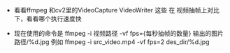 * 看看ffmpeg 和cv2里的VideoCapture VideoWriter  这些  在 视频抽帧上对比下，看看哪个执行速度快

* 现在使用的命令是 ffmpeg -i 视频路径 -vf fps={每秒抽帧的数量}  输出的图片路径/%d.jpg
例如 ffmpeg -i src_video.mp4  -vf fps=2  des_dir/%d.jpg 
